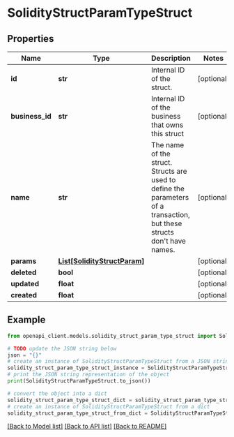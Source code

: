 # SolidityStructParamTypeStruct


## Properties

Name | Type | Description | Notes
------------ | ------------- | ------------- | -------------
**id** | **str** | Internal ID of the struct. | [optional] 
**business_id** | **str** | Internal ID of the business that owns this struct | [optional] 
**name** | **str** | The name of the struct. Structs are used to define the parameters of a transaction, but these structs don&#39;t have names. | [optional] 
**params** | [**List[SolidityStructParam]**](SolidityStructParam.md) |  | [optional] 
**deleted** | **bool** |  | [optional] 
**updated** | **float** |  | [optional] 
**created** | **float** |  | [optional] 

## Example

```python
from openapi_client.models.solidity_struct_param_type_struct import SolidityStructParamTypeStruct

# TODO update the JSON string below
json = "{}"
# create an instance of SolidityStructParamTypeStruct from a JSON string
solidity_struct_param_type_struct_instance = SolidityStructParamTypeStruct.from_json(json)
# print the JSON string representation of the object
print(SolidityStructParamTypeStruct.to_json())

# convert the object into a dict
solidity_struct_param_type_struct_dict = solidity_struct_param_type_struct_instance.to_dict()
# create an instance of SolidityStructParamTypeStruct from a dict
solidity_struct_param_type_struct_from_dict = SolidityStructParamTypeStruct.from_dict(solidity_struct_param_type_struct_dict)
```
[[Back to Model list]](../README.md#documentation-for-models) [[Back to API list]](../README.md#documentation-for-api-endpoints) [[Back to README]](../README.md)


